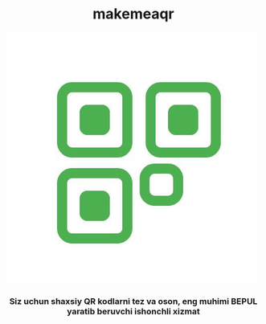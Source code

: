 ﻿<h1 style="text-align: center; font-weight: bold;">makemeaqr</h1>

<a href="https://makemeaqr.netlify.app">
  
  <img src="/images/logo.jpg" alt="makemeaqr">
  
</a>

<h3 align="center">Siz uchun shaxsiy QR kodlarni tez va oson, eng muhimi BEPUL yaratib beruvchi ishonchli xizmat</h3>


